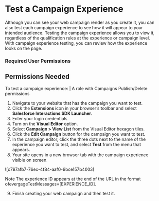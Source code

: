

# Test a Campaign Experience

Although you can see your web campaign render as you create it, you can also
test each campaign experience to see how it will appear to your intended
audience. Testing the campaign experience allows you to view it, regardless of
the qualification rules at the experience or campaign level. With campaign
experience testing, you can review how the experience looks on the page.

### Required User Permissions

Permissions Needed  
---  
To test a campaign experience: | A role with Campaigns Publish/Delete permissions   
  
  1. Navigate to your website that has the campaign you want to test.
  2. Click the **Extensions** icon in your browser’s toolbar and select **Salesforce Interactions SDK Launcher**.
  3. Enter your login credentials.
  4. Turn on the **Visual Editor** option.
  5. Select **Campaign > View List** from the Visual Editor hexagon tiles.
  6. Click the **Edit Campaign** button for the campaign you want to test.
  7. In the campaign editor, click the three dots next to the name of the experience you want to test, and select **Test** from the menu that appears.
  8. Your site opens in a new browser tab with the campaign experience visible on screen.

![c797afb7-76ec-4f84-aaf0-9bce157b4003]

Note The experience ID appears at the end of the URL in the format
ofevergageTestMessages=[EXPERIENCE_ID].

  9. Finish creating your web campaign and then test it.

